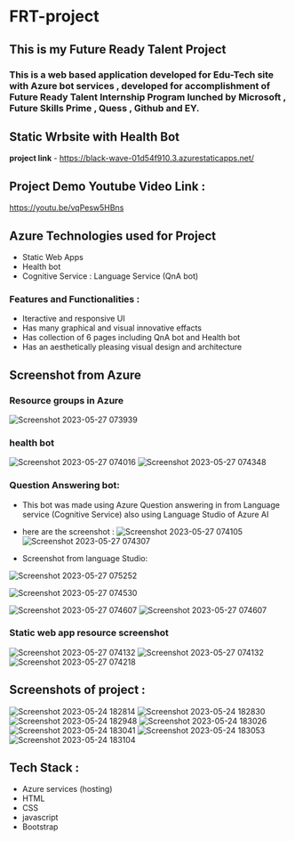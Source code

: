 # FRT-project

## This is my Future Ready Talent Project 

### This is a web based application developed for Edu-Tech site with Azure bot services , developed for accomplishment of Future Ready Talent Internship Program lunched by Microsoft , Future Skills Prime , Quess , Github and EY.

## Static Wrbsite with Health Bot
**project link** - 
https://black-wave-01d54f910.3.azurestaticapps.net/


## Project Demo Youtube Video Link : 
https://youtu.be/vqPesw5HBns


## Azure Technologies used for Project 
- Static Web Apps
- Health bot
- Cognitive Service : Language Service (QnA bot)


### Features and Functionalities : 
- Iteractive and responsive UI
- Has many graphical and visual innovative effacts
- Has collection of 6 pages including QnA bot and Health bot
- Has an aesthetically pleasing visual design and architecture

## Screenshot from Azure 
### Resource groups in Azure
![Screenshot 2023-05-27 073939](https://github.com/kapilali/FRT-project/assets/132588460/6781213e-de5c-4e82-a2ae-f6999e75f805)
### health bot

 ![Screenshot 2023-05-27 074016](https://github.com/kapilali/FRT-project/assets/132588460/575d9505-d6f5-4543-9b6c-153f2bf6849a)
 ![Screenshot 2023-05-27 074348](https://github.com/kapilali/FRT-project/assets/132588460/a4c8baff-8890-4535-82dd-590c3f1618ac)
 
### Question Answering bot:
- This bot was made using Azure Question answering in from Language service (Cognitive Service) also using Language Studio of Azure AI
- here are the screenshot : 
 ![Screenshot 2023-05-27 074105](https://github.com/kapilali/FRT-project/assets/132588460/082f75ca-7d48-4f92-8220-978d1c1510b6)
 ![Screenshot 2023-05-27 074307](https://github.com/kapilali/FRT-project/assets/132588460/1ceedbe2-c15f-485c-97b9-54515a311d92)

 
 
- Screenshot from language Studio:

![Screenshot 2023-05-27 075252](https://github.com/kapilali/FRT-project/assets/132588460/9da99701-55da-49d0-8482-97d75dc9a2e9)

![Screenshot 2023-05-27 074530](https://github.com/kapilali/FRT-project/assets/132588460/f7e0516a-9e2d-4318-9af0-f6ec0953022b)

 ![Screenshot 2023-05-27 074607](https://github.com/kapilali/FRT-project/assets/132588460/b389ed71-64af-4108-addc-38e4354cf5e4)
![Screenshot 2023-05-27 074607](https://github.com/kapilali/FRT-project/assets/132588460/a963776d-f63a-4568-b263-48f420ac3901)

###  Static web app resource screenshot
![Screenshot 2023-05-27 074132](https://github.com/kapilali/FRT-project/assets/132588460/28bbe286-b560-4649-b42b-cb1e0092f693)
![Screenshot 2023-05-27 074132](https://github.com/kapilali/FRT-project/assets/132588460/9caacf5a-f453-44bb-a43d-0b8c698a3213)
![Screenshot 2023-05-27 074218](https://github.com/kapilali/FRT-project/assets/132588460/f5ecbe74-f5a5-494c-8739-fa6d7e27f035)




## Screenshots of project :

![Screenshot 2023-05-24 182814](https://github.com/kapilali/FRT-project/assets/132588460/c3fef636-9984-48f6-a85f-e1db40476779)
![Screenshot 2023-05-24 182830](https://github.com/kapilali/FRT-project/assets/132588460/d06ebfd3-65c3-42f0-a5c0-06b6ae1d06e3)
![Screenshot 2023-05-24 182948](https://github.com/kapilali/FRT-project/assets/132588460/cc4891d5-efd7-4fb3-bc11-71efff96bd33)
![Screenshot 2023-05-24 183026](https://github.com/kapilali/FRT-project/assets/132588460/f5bca1c6-2c6e-40b5-8be6-8826a87257d7)
![Screenshot 2023-05-24 183041](https://github.com/kapilali/FRT-project/assets/132588460/38b2be68-038c-4261-b786-e7ab05533647)
![Screenshot 2023-05-24 183053](https://github.com/kapilali/FRT-project/assets/132588460/ae3f7527-6f9b-4eb1-8ab8-c32543d09aeb)
![Screenshot 2023-05-24 183104](https://github.com/kapilali/FRT-project/assets/132588460/8b87f1a8-9686-4baf-bcbc-e7170fa2f88a)


## Tech Stack :
- Azure services (hosting)
- HTML
- CSS
- javascript
- Bootstrap



